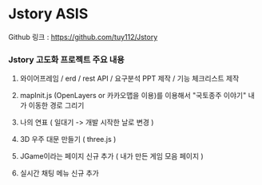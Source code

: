 # Jstory ASIS

Github 링크 : https://github.com/tuy112/Jstory

### Jstory 고도화 프로젝트 주요 내용

1. 와이어프레임 / erd / rest API / 요구분석 PPT 제작 / 기능 체크리스트 제작

2. mapInit.js (OpenLayers or 카카오맵을 이용)를 이용해서 "국토종주 이야기" 내가 이동한 경로 그리기

3. 나의 연표 ( 일대기 -> 개발 시작한 날로 변경 )

4. 3D 우주 대문 만들기 ( three.js )

5. JGame이라는 페이지 신규 추가 ( 내가 만든 게임 모음 페이지 )

6. 실시간 채팅 메뉴 신규 추가